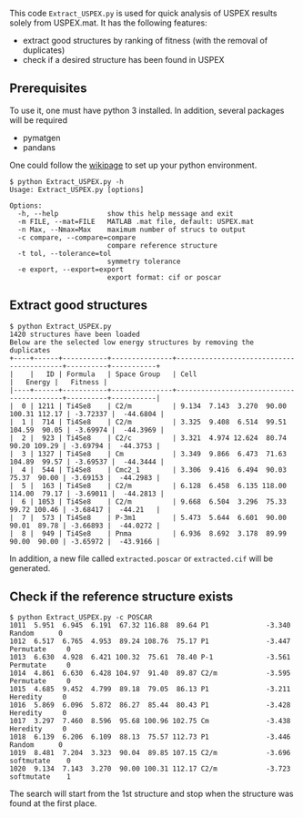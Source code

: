 This code `Extract_USPEX.py` is used for quick analysis of USPEX results solely from USPEX.mat. It has the following features:

- extract good structures by ranking of fitness (with the removal of duplicates)
- check if a desired structure has been found in USPEX

## Prerequisites
To use it, one must have python 3 installed. 
In addition, several packages will be required
- pymatgen
- pandans

One could follow the [wikipage](https://github.com/qzhu2017/CMS/wiki/Python-environment-setup) to set up your python environment.
```
$ python Extract_USPEX.py -h
Usage: Extract_USPEX.py [options]

Options:
  -h, --help            show this help message and exit
  -m FILE, --mat=FILE   MATLAB .mat file, default: USPEX.mat
  -n Max, --Nmax=Max    maximum number of strucs to output
  -c compare, --compare=compare
                        compare reference structure
  -t tol, --tolerance=tol
                        symmetry tolerance
  -e export, --export=export
                        export format: cif or poscar
```


## Extract good structures

```
$ python Extract_USPEX.py 
1420 structures have been loaded
Below are the selected low energy structures by removing the duplicates
+----+------+-----------+---------------+------------------------------------------+----------+-----------+
|    |   ID | Formula   | Space Group   | Cell                                     |   Energy |   Fitness |
|----+------+-----------+---------------+------------------------------------------+----------+-----------|
|  0 | 1211 | Ti4Se8    | C2/m          | 9.134  7.143  3.270  90.00 100.31 112.17 | -3.72337 |  -44.6804 |
|  1 |  714 | Ti4Se8    | C2/m          | 3.325  9.408  6.514  99.51 104.59  90.05 | -3.69974 |  -44.3969 |
|  2 |  923 | Ti4Se8    | C2/c          | 3.321  4.974 12.624  80.74  90.20 109.29 | -3.69794 |  -44.3753 |
|  3 | 1327 | Ti4Se8    | Cm            | 3.349  9.866  6.473  71.63 104.89  99.57 | -3.69537 |  -44.3444 |
|  4 |  544 | Ti4Se8    | Cmc2_1        | 3.306  9.416  6.494  90.03  75.37  90.00 | -3.69153 |  -44.2983 |
|  5 |  163 | Ti4Se8    | C2/m          | 6.128  6.458  6.135 118.00 114.00  79.17 | -3.69011 |  -44.2813 |
|  6 | 1053 | Ti4Se8    | C2/m          | 9.668  6.504  3.296  75.33  99.72 100.46 | -3.68417 |  -44.21   |
|  7 |  573 | Ti4Se8    | P-3m1         | 5.473  5.644  6.601  90.00  90.01  89.78 | -3.66893 |  -44.0272 |
|  8 |  949 | Ti4Se8    | Pnma          | 6.936  8.692  3.178  89.99  90.00  90.00 | -3.65972 |  -43.9166 |
```
In addition, a new file called `extracted.poscar` or `extracted.cif` will be generated.

## Check if the reference structure exists
```
$ python Extract_USPEX.py -c POSCAR
1011  5.951  6.945  6.191  67.32 116.88  89.64 P1              -3.340   Random      0
1012  6.517  6.765  4.953  89.24 108.76  75.17 P1              -3.447 Permutate     0
1013  6.630  4.928  6.421 100.32  75.61  78.40 P-1             -3.561 Permutate     0
1014  4.861  6.630  6.428 104.97  91.40  89.87 C2/m            -3.595 Permutate     0
1015  4.685  9.452  4.799  89.18  79.05  86.13 P1              -3.211  Heredity     0
1016  5.869  6.096  5.872  86.27  85.44  80.43 P1              -3.428  Heredity     0
1017  3.297  7.460  8.596  95.68 100.96 102.75 Cm              -3.438  Heredity     0
1018  6.139  6.206  6.109  88.13  75.57 112.73 P1              -3.446   Random      0
1019  8.481  7.204  3.323  90.04  89.85 107.15 C2/m            -3.696 softmutate    0
1020  9.134  7.143  3.270  90.00 100.31 112.17 C2/m            -3.723 softmutate    1
```
The search will start from the 1st structure and stop when the structure was found at the first place.



